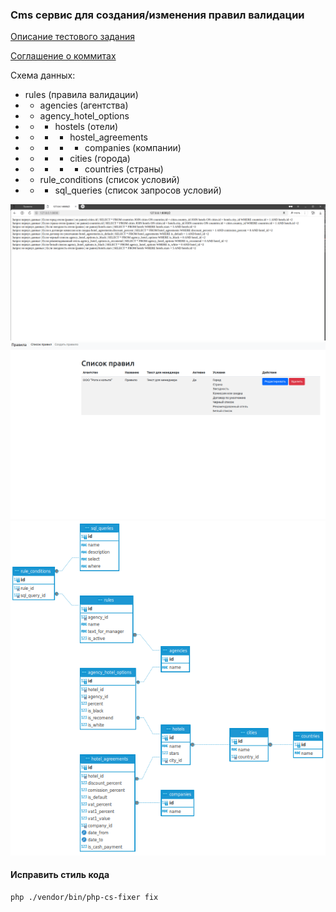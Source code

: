 ### Сms сервис для создания/изменения правил валидации

[Описание тестового задания](https://github.com/POMXARK/hotels-back/blob/develop/docs/task.md)

[Соглашение о коммитах](https://teletype.in/@valyushitskiy/conventional-commits)


Схема данных:
- rules (правила валидации)
- - agencies (агентства)
- - agency_hotel_options
- - - hostels (отели)
- - - - hostel_agreements
- - - - - companies (компании)
- - - - cities (города)
- - - - - countries (страны)
- - rule_conditions (список условий)
- - - sql_queries (список запросов условий)

    
![me](https://github.com/POMXARK/hotels-back/blob/develop/docs/notification.gif)
![me](https://github.com/POMXARK/hotels-back/blob/develop/docs/rules_crud.gif)
![me](https://github.com/POMXARK/hotels-back/blob/develop/docs/db.png)


#### Исправить стиль кода
```sh
php ./vendor/bin/php-cs-fixer fix
```
